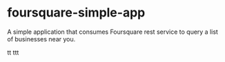 # foursquare-simple-app
A simple application that consumes Foursquare rest service to query a list of businesses near you. 

tt
ttt
